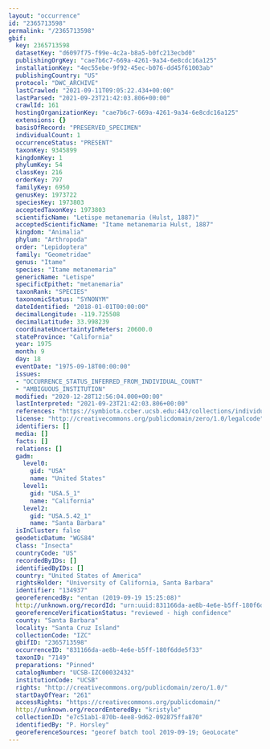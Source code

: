 ```yaml
---
layout: "occurrence"
id: "2365713598"
permalink: "/2365713598"
gbif:
  key: 2365713598
  datasetKey: "d6097f75-f99e-4c2a-b8a5-b0fc213ecbd0"
  publishingOrgKey: "cae7b6c7-669a-4261-9a34-6e8cdc16a125"
  installationKey: "4ec55ebe-9f92-45ec-b076-dd45f61003ab"
  publishingCountry: "US"
  protocol: "DWC_ARCHIVE"
  lastCrawled: "2021-09-11T09:05:22.434+00:00"
  lastParsed: "2021-09-23T21:42:03.806+00:00"
  crawlId: 161
  hostingOrganizationKey: "cae7b6c7-669a-4261-9a34-6e8cdc16a125"
  extensions: {}
  basisOfRecord: "PRESERVED_SPECIMEN"
  individualCount: 1
  occurrenceStatus: "PRESENT"
  taxonKey: 9345899
  kingdomKey: 1
  phylumKey: 54
  classKey: 216
  orderKey: 797
  familyKey: 6950
  genusKey: 1973722
  speciesKey: 1973803
  acceptedTaxonKey: 1973803
  scientificName: "Letispe metanemaria (Hulst, 1887)"
  acceptedScientificName: "Itame metanemaria Hulst, 1887"
  kingdom: "Animalia"
  phylum: "Arthropoda"
  order: "Lepidoptera"
  family: "Geometridae"
  genus: "Itame"
  species: "Itame metanemaria"
  genericName: "Letispe"
  specificEpithet: "metanemaria"
  taxonRank: "SPECIES"
  taxonomicStatus: "SYNONYM"
  dateIdentified: "2018-01-01T00:00:00"
  decimalLongitude: -119.725508
  decimalLatitude: 33.998239
  coordinateUncertaintyInMeters: 20600.0
  stateProvince: "California"
  year: 1975
  month: 9
  day: 18
  eventDate: "1975-09-18T00:00:00"
  issues:
  - "OCCURRENCE_STATUS_INFERRED_FROM_INDIVIDUAL_COUNT"
  - "AMBIGUOUS_INSTITUTION"
  modified: "2020-12-28T12:56:04.000+00:00"
  lastInterpreted: "2021-09-23T21:42:03.806+00:00"
  references: "https://symbiota.ccber.ucsb.edu:443/collections/individual/index.php?occid=134937"
  license: "http://creativecommons.org/publicdomain/zero/1.0/legalcode"
  identifiers: []
  media: []
  facts: []
  relations: []
  gadm:
    level0:
      gid: "USA"
      name: "United States"
    level1:
      gid: "USA.5_1"
      name: "California"
    level2:
      gid: "USA.5.42_1"
      name: "Santa Barbara"
  isInCluster: false
  geodeticDatum: "WGS84"
  class: "Insecta"
  countryCode: "US"
  recordedByIDs: []
  identifiedByIDs: []
  country: "United States of America"
  rightsHolder: "University of California, Santa Barbara"
  identifier: "134937"
  georeferencedBy: "entan (2019-09-19 15:25:08)"
  http://unknown.org/recordId: "urn:uuid:831166da-ae8b-4e6e-b5ff-180f6dde5f33"
  georeferenceVerificationStatus: "reviewed - high confidence"
  county: "Santa Barbara"
  locality: "Santa Cruz Island"
  collectionCode: "IZC"
  gbifID: "2365713598"
  occurrenceID: "831166da-ae8b-4e6e-b5ff-180f6dde5f33"
  taxonID: "7149"
  preparations: "Pinned"
  catalogNumber: "UCSB-IZC00032432"
  institutionCode: "UCSB"
  rights: "http://creativecommons.org/publicdomain/zero/1.0/"
  startDayOfYear: "261"
  accessRights: "https://creativecommons.org/publicdomain/"
  http://unknown.org/recordEnteredBy: "kristyle"
  collectionID: "e7c51ab1-870b-4ee8-9d62-092875ffa870"
  identifiedBy: "P. Horsley"
  georeferenceSources: "georef batch tool 2019-09-19; GeoLocate"
---
```

